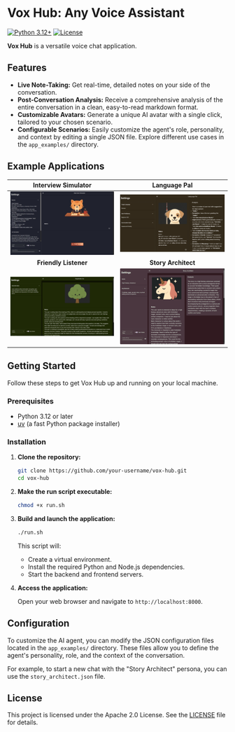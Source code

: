 # Vox Hub: Any Voice Assistant

[![Python 3.12+](https://img.shields.io/badge/python-3.12+-blue.svg)](https://www.python.org/versions/3.12/)
[![License](https://img.shields.io/badge/License-Apache_2.0-blue.svg)](https://opensource.org/licenses/Apache-2.0)

**Vox Hub** is a versatile voice chat application.

## Features

*   **Live Note-Taking:** Get real-time, detailed notes on your side of the conversation.
*   **Post-Conversation Analysis:** Receive a comprehensive analysis of the entire conversation in a clean, easy-to-read markdown format.
*   **Customizable Avatars:** Generate a unique AI avatar with a single click, tailored to your chosen scenario.
*   **Configurable Scenarios:** Easily customize the agent's role, personality, and context by editing a single JSON file. Explore different use cases in the `app_examples/` directory.

## Example Applications

| Interview Simulator | Language Pal |
| :---: | :---: |
| ![Interview Simulator](docs/imgs/app-interview.png) | ![Language Pal](docs/imgs/app-language.png) |
| **Friendly Listener** | **Story Architect** |
| ![Friendly Listener](docs/imgs/app-listen.png) | ![Story Architect](docs/imgs/app-story.png) |

## Getting Started

Follow these steps to get Vox Hub up and running on your local machine.

### Prerequisites

*   Python 3.12 or later
*   [uv](https://github.com/astral-sh/uv) (a fast Python package installer)

### Installation

1.  **Clone the repository:**

    ```bash
    git clone https://github.com/your-username/vox-hub.git
    cd vox-hub
    ```

2.  **Make the run script executable:**

    ```bash
    chmod +x run.sh
    ```

3.  **Build and launch the application:**

    ```bash
    ./run.sh
    ```

    This script will:
    *   Create a virtual environment.
    *   Install the required Python and Node.js dependencies.
    *   Start the backend and frontend servers.

4.  **Access the application:**

    Open your web browser and navigate to `http://localhost:8000`.

## Configuration

To customize the AI agent, you can modify the JSON configuration files located in the `app_examples/` directory. These files allow you to define the agent's personality, role, and the context of the conversation.

For example, to start a new chat with the "Story Architect" persona, you can use the `story_architect.json` file.

## License

This project is licensed under the Apache 2.0 License. See the [LICENSE](LICENSE) file for details.